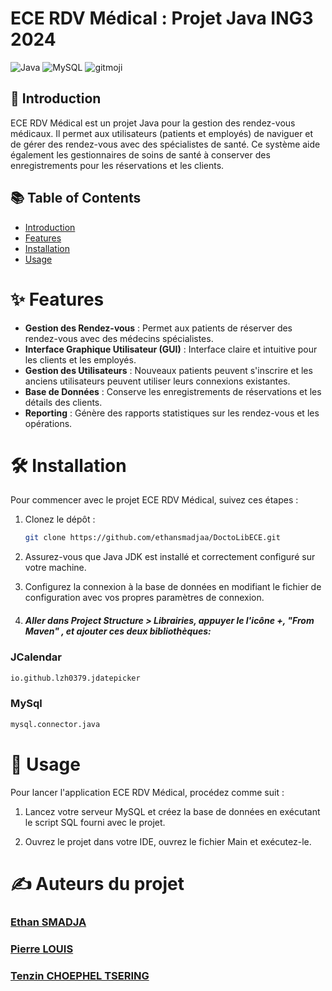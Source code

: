 # ECE RDV Médical : Projet Java ING3 2024

![Java](https://img.shields.io/badge/Java-ED8B00?style=for-the-badge&logo=java&logoColor=white)
![MySQL](https://img.shields.io/badge/MySQL-00000F?style=for-the-badge&logo=mysql&logoColor=white)
![gitmoji](https://img.shields.io/badge/gitmoji-%F0%9F%98%9C-yellow.svg?style=for-the-badge&logo=gitmoji&logoColor=yellow)

## 📖 Introduction

ECE RDV Médical est un projet Java pour la gestion des rendez-vous médicaux. 
Il permet aux utilisateurs (patients et employés) de naviguer et de gérer des rendez-vous avec des spécialistes de 
santé. Ce système aide également les gestionnaires de soins de santé à conserver des enregistrements pour les 
réservations et les clients.

## 📚 Table of Contents

- [Introduction](#-introduction)
- [Features](#-features)
- [Installation](#-installation)
- [Usage](#-usage)

# ✨ Features

- **Gestion des Rendez-vous** : Permet aux patients de réserver des rendez-vous avec des médecins spécialistes.
- **Interface Graphique Utilisateur (GUI)** : Interface claire et intuitive pour les clients et les employés.
- **Gestion des Utilisateurs** : Nouveaux patients peuvent s'inscrire et les anciens utilisateurs peuvent utiliser 
leurs connexions existantes.
- **Base de Données** : Conserve les enregistrements de réservations et les détails des clients.
- **Reporting** : Génère des rapports statistiques sur les rendez-vous et les opérations.

# 🛠 Installation

Pour commencer avec le projet ECE RDV Médical, suivez ces étapes :

1. Clonez le dépôt :
   ```sh
   git clone https://github.com/ethansmadjaa/DoctoLibECE.git

2. Assurez-vous que Java JDK est installé et correctement configuré sur votre machine.

3. Configurez la connexion à la base de données en modifiant le fichier de 
configuration avec vos propres paramètres de connexion.

4. ##### Aller dans Project Structure > Librairies, appuyer le l'icône +, "From Maven" , et ajouter ces deux bibliothèques: 
### JCalendar
```sh
io.github.lzh0379.jdatepicker
```

### MySql
```sh
mysql.connector.java
```


# 🚀 Usage

Pour lancer l'application ECE RDV Médical, procédez comme suit :

1. Lancez votre serveur MySQL et créez la base de données en exécutant le script SQL fourni avec le projet.

2. Ouvrez le projet dans votre IDE, ouvrez le fichier Main et exécutez-le.

# ✍️ Auteurs du projet
### [Ethan SMADJA](mailto:Ethan.smadja@edu.ece.fr)
### [Pierre LOUIS](mailto:pierre.louis@edu.ece.fr)
### [Tenzin CHOEPHEL TSERING](mailto:tenzin.choepheltsering@edu.ece.fr)
